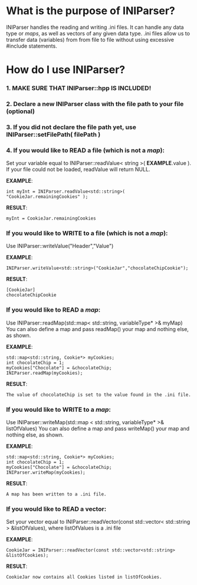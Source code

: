 # What is the purpose of INIParser?

INIParser handles the reading and writing .ini files. It can handle any data type or _maps_, as well as vectors of any given data type. 
.ini files allow us to transfer data (variables) from from file to file without using excessive #include statements.

# How do I use INIParser?

### 1. MAKE SURE THAT INIParser::hpp IS INCLUDED!

### 2. Declare a new INIParser class with the file path to your file (optional)

### 3. If you did not declare the file path yet, use INIParser::setFilePath( filePath ) 

### 4. If you would like to **READ** a file (which is not a _map_):

Set your variable equal to INIParser::readValue< string >( **EXAMPLE**.value ). If your file could not be loaded, readValue will return NULL.

**EXAMPLE**:

	int myInt = INIParser.readValue<std::string>( "CookieJar.remainingCookies" );
	
**RESULT**:

	myInt = CookieJar.remainingCookies

###	 If you would like to **WRITE** to a file (which is not a _map_):

Use INIParser::writeValue<variableType>("Header","Value")

**EXAMPLE**:

	INIParser.writeValue<std::string>("CookieJar","chocolateChipCookie");
	
**RESULT**:

	[CookieJar]
	chocolateChipCookie

###	 If you would like to **READ** a _map_:

Use INIParser::readMap(std::map< std::string, variableType* >& myMap)
You can also define a map and pass readMap() your map and nothing else, as shown.

**EXAMPLE**:

	std::map<std::string, Cookie*> myCookies;
	int chocolateChip = 1;
	myCookies["Chocolate"] = &chocolateChip;
	INIParser.readMap(myCookies);
	
**RESULT**:

	The value of chocolateChip is set to the value found in the .ini file.

###	 If you would like to **WRITE** to a _map_:

Use INIParser::writeMap(std::map < std::string, variableType* >& listOfValues)
You can also define a map and pass writeMap() your map and nothing else, as shown.

**EXAMPLE**:

	std::map<std::string, Cookie*> myCookies;
	int chocolateChip = 1;
	myCookies["Chocolate"] = &chocolateChip;
	INIParser.writeMap(myCookies);
	
**RESULT**:

	A map has been written to a .ini file.

###	 If you would like to **READ** a vector:

Set your vector equal to INIParser::readVector(const std::vector< std::string > &listOfValues), where listOfValues is a .ini file

**EXAMPLE**:

	CookieJar = INIParser::readVector(const std::vector<std::string> &listOfCookies);
	
**RESULT**:

	CookieJar now contains all Cookies listed in listOfCookies.
